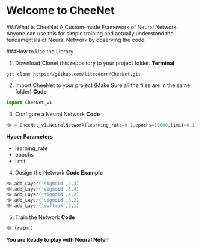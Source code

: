 # Welcome to CheeNet
###What is CheeNet
A Custom-made Framework of Neural Network. Anyone can use this for simple training and actually understand the fundamentals of Neural Network by observing the code.

###How to Use the Library
1. Download(Clone) this repository to your project folder.
**Terminal**
```
git clone https://github.com/litcoderr/CheeNet.git
```
2. Import CheeNet to your project (Make Sure all the files are in the same folder)
**Code**
```python
import CheeNet_v1
```

3. Configure a Neural Network
**Code**
```python
NN = CheeNet_v1.NeuralNetwork(learning_rate=0.1,epochs=10000,limit=0.1)
```
**Hyper Parameters**
- learning_rate
- epochs
- limit

4. Design the Network
**Code Example**
```python
NN.add_Layer('sigmoid',2,3)
NN.add_Layer('sigmoid',3,4)
NN.add_Layer('sigmoid',4,3)
NN.add_Layer('sigmoid',3,2)
NN.add_Layer('softmax',2,1)
```
5. Train the Network
**Code**
```python
NN.train()
```

**You are Ready to play with Neural Nets!!**